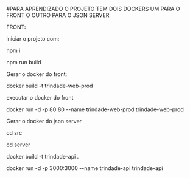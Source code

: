 #PARA APRENDIZADO O PROJETO TEM DOIS DOCKERS UM PARA O FRONT O OUTRO PARA O JSON SERVER

FRONT:

iniciar o projeto com:

npm i

npm run build

Gerar o docker do front:

docker build -t trindade-web-prod 

executar o docker do front

docker run -d -p 80:80 --name trindade-web-prod trindade-web-prod

Gerar o docker do json server

cd src

cd server

docker build -t trindade-api .

docker run -d -p 3000:3000 --name trindade-api trindade-api
